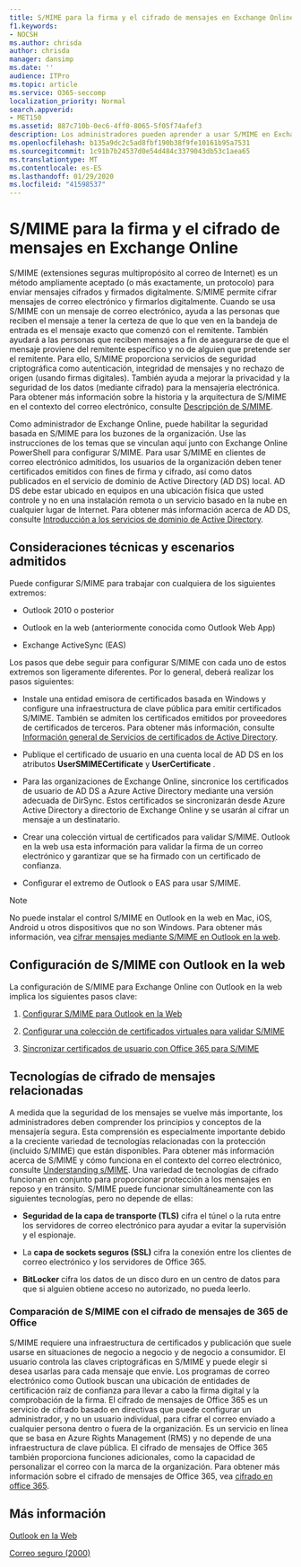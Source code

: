 ```yaml
---
title: S/MIME para la firma y el cifrado de mensajes en Exchange Online
f1.keywords:
- NOCSH
ms.author: chrisda
author: chrisda
manager: dansimp
ms.date: ''
audience: ITPro
ms.topic: article
ms.service: O365-seccomp
localization_priority: Normal
search.appverid:
- MET150
ms.assetid: 887c710b-0ec6-4ff0-8065-5f05f74afef3
description: Los administradores pueden aprender a usar S/MIME en Exchange Online.
ms.openlocfilehash: b135a9dc2c5ad8fbf190b38f9fe10161b95a7531
ms.sourcegitcommit: 1c91b7b24537d0e54d484c3379043db53c1aea65
ms.translationtype: MT
ms.contentlocale: es-ES
ms.lasthandoff: 01/29/2020
ms.locfileid: "41598537"
---
```

# <a name="smime-for-message-signing-and-encryption-in-exchange-online"></a>S/MIME para la firma y el cifrado de mensajes en Exchange Online

S/MIME (extensiones seguras multipropósito al correo de Internet) es un método ampliamente aceptado (o más exactamente, un protocolo) para enviar mensajes cifrados y firmados digitalmente. S/MIME permite cifrar mensajes de correo electrónico y firmarlos digitalmente. Cuando se usa S/MIME con un mensaje de correo electrónico, ayuda a las personas que reciben el mensaje a tener la certeza de que lo que ven en la bandeja de entrada es el mensaje exacto que comenzó con el remitente. También ayudará a las personas que reciben mensajes a fin de asegurarse de que el mensaje proviene del remitente específico y no de alguien que pretende ser el remitente. Para ello, S/MIME proporciona servicios de seguridad criptográfica como autenticación, integridad de mensajes y no rechazo de origen (usando firmas digitales). También ayuda a mejorar la privacidad y la seguridad de los datos (mediante cifrado) para la mensajería electrónica. Para obtener más información sobre la historia y la arquitectura de S/MIME en el contexto del correo electrónico, consulte [Descripción de S/MIME](https://docs.microsoft.com/previous-versions/tn-archive/aa995740(v=exchg.65)).

Como administrador de Exchange Online, puede habilitar la seguridad basada en S/MIME para los buzones de la organización. Use las instrucciones de los temas que se vinculan aquí junto con Exchange Online PowerShell para configurar S/MIME. Para usar S/MIME en clientes de correo electrónico admitidos, los usuarios de la organización deben tener certificados emitidos con fines de firma y cifrado, así como datos publicados en el servicio de dominio de Active Directory (AD DS) local. AD DS debe estar ubicado en equipos en una ubicación física que usted controle y no en una instalación remota o un servicio basado en la nube en cualquier lugar de Internet. Para obtener más información acerca de AD DS, consulte [Introducción a los servicios de dominio de Active Directory](https://docs.microsoft.com/windows-server/identity/ad-ds/get-started/virtual-dc/active-directory-domain-services-overview).

## <a name="supported-scenarios-and-technical-considerations"></a>Consideraciones técnicas y escenarios admitidos

Puede configurar S/MIME para trabajar con cualquiera de los siguientes extremos:

- Outlook 2010 o posterior

- Outlook en la web (anteriormente conocida como Outlook Web App)

- Exchange ActiveSync (EAS)

Los pasos que debe seguir para configurar S/MIME con cada uno de estos extremos son ligeramente diferentes. Por lo general, deberá realizar los pasos siguientes:

- Instale una entidad emisora de certificados basada en Windows y configure una infraestructura de clave pública para emitir certificados S/MIME. También se admiten los certificados emitidos por proveedores de certificados de terceros. Para obtener más información, consulte [Información general de Servicios de certificados de Active Directory](https://docs.microsoft.com/previous-versions/windows/it-pro/windows-server-2012-r2-and-2012/hh831740(v=ws.11)).

- Publique el certificado de usuario en una cuenta local de AD DS en los atributos **UserSMIMECertificate** y **UserCertificate** .

- Para las organizaciones de Exchange Online, sincronice los certificados de usuario de AD DS a Azure Active Directory mediante una versión adecuada de DirSync. Estos certificados se sincronizarán desde Azure Active Directory a directorio de Exchange Online y se usarán al cifrar un mensaje a un destinatario.

- Crear una colección virtual de certificados para validar S/MIME. Outlook en la web usa esta información para validar la firma de un correo electrónico y garantizar que se ha firmado con un certificado de confianza.

- Configurar el extremo de Outlook o EAS para usar S/MIME.

> [!NOTE]
> No puede instalar el control S/MIME en Outlook en la web en Mac, iOS, Android u otros dispositivos que no son Windows. Para obtener más información, vea [cifrar mensajes mediante S/MIME en Outlook en la web](https://support.office.com/article/878c79fc-7088-4b39-966f-14512658f480).

## <a name="setup-smime-with-outlook-on-the-web"></a>Configuración de S/MIME con Outlook en la web

La configuración de S/MIME para Exchange Online con Outlook en la web implica los siguientes pasos clave:

1. [Configurar S/MIME para Outlook en la Web](configure-s-mime-settings-for-outlook-web-app.md)

2. [Configurar una colección de certificados virtuales para validar S/MIME](set-up-virtual-certificate-collection-to-validate-s-mime.md)

3. [Sincronizar certificados de usuario con Office 365 para S/MIME](sync-user-certificates-to-office-365-for-s-mime.md)

## <a name="related-message-encryption-technologies"></a>Tecnologías de cifrado de mensajes relacionadas

A medida que la seguridad de los mensajes se vuelve más importante, los administradores deben comprender los principios y conceptos de la mensajería segura. Esta comprensión es especialmente importante debido a la creciente variedad de tecnologías relacionadas con la protección (incluido S/MIME) que están disponibles. Para obtener más información acerca de S/MIME y cómo funciona en el contexto del correo electrónico, consulte [Understanding s/MIME](https://docs.microsoft.com/previous-versions/tn-archive/aa995740(v=exchg.65)). Una variedad de tecnologías de cifrado funcionan en conjunto para proporcionar protección a los mensajes en reposo y en tránsito. S/MIME puede funcionar simultáneamente con las siguientes tecnologías, pero no depende de ellas:

- **Seguridad de la capa de transporte (TLS)** cifra el túnel o la ruta entre los servidores de correo electrónico para ayudar a evitar la supervisión y el espionaje.

- La **capa de sockets seguros (SSL)** cifra la conexión entre los clientes de correo electrónico y los servidores de Office 365.

- **BitLocker** cifra los datos de un disco duro en un centro de datos para que si alguien obtiene acceso no autorizado, no pueda leerlo.

### <a name="smime-compared-with-office-365-message-encryption"></a>Comparación de S/MIME con el cifrado de mensajes de 365 de Office

S/MIME requiere una infraestructura de certificados y publicación que suele usarse en situaciones de negocio a negocio y de negocio a consumidor. El usuario controla las claves criptográficas en S/MIME y puede elegir si desea usarlas para cada mensaje que envíe. Los programas de correo electrónico como Outlook buscan una ubicación de entidades de certificación raíz de confianza para llevar a cabo la firma digital y la comprobación de la firma. El cifrado de mensajes de Office 365 es un servicio de cifrado basado en directivas que puede configurar un administrador, y no un usuario individual, para cifrar el correo enviado a cualquier persona dentro o fuera de la organización. Es un servicio en línea que se basa en Azure Rights Management (RMS) y no depende de una infraestructura de clave pública. El cifrado de mensajes de Office 365 también proporciona funciones adicionales, como la capacidad de personalizar el correo con la marca de la organización. Para obtener más información sobre el cifrado de mensajes de Office 365, vea [cifrado en office 365](https://docs.microsoft.com/microsoft-365/compliance/encryption).

## <a name="more-information"></a>Más información

[Outlook en la Web](https://docs.microsoft.com/exchange/exchange-admin-center)

[Correo seguro (2000)](https://docs.microsoft.com/previous-versions/windows/it-pro/windows-2000-server/cc962043(v=technet.10))
